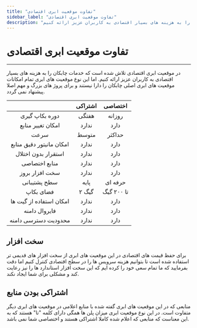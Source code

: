 ```yaml
---
title: "تفاوت موقعیت ابری اقتصادی"
sidebar_label: "تفاوت موقعیت ابری اقتصادی"
description: "در موقعیت ابری اقتصادی تلاش شده است که خدمات چابکان را به هزینه های بسیار اقتصادی به کاربران عزیز ارائه کنیم."
---
```


# تفاوت موقعیت ابری اقتصادی
---

در موقعیت ابری اقتصادی تلاش شده است که خدمات چابکان را به هزینه های بسیار اقتصادی به کاربران عزیز ارائه کنیم. اما این نوع موقعیت های ابری تمام امکانات موقعیت های ابری اصلی چابکان را دارا نیستند و برای پروژ های بزرگ و مهم اصلا پیشنهاد نمی گردد.

|                          	| اشتراکی 	| اختصاصی  	|
|:------------------------:	|:---------------:	|:---------------:	|
| دوره بکاپ گیری                	|      هفتگی      	|       روزانه      	|
| امکان تغییر منابع           	|      ندارد      	|       دارد      	|
| سرعت                     	|      متوسط      	|      حداکثر     	|
| امکان مانیتور دقیق منابع           	|       ندارد       	|   دارد 	|
| استقرار بدون اختلال           	|       ندارد       	|   دارد  	|
| منابع اختصاصی 	|      ندارد      	|     دارد     	|
| سخت افزار بروز   	|      ندارد      	|       دارد      	|
| سطح پشتیبانی      	|     پایه      	|       حرفه ای      	|
| فضای بکاپ      	|     ۲ گیگ      	|       تا ۲۰۰ گیگ      	|
| امکان استفاده از گیت ها      	|     ندارد      	|       دارد      	|
| فایروال دامنه      	|     ندارد      	|       دارد      	|
| محدودیت دسترسی دامنه      	|     ندارد      	|       دارد      	|


## سخت افزار
برای حفظ قیمت های اقتصادی در این موقعیت های ابری از سخت افزار های قدیمی تر استفاده شده است تا بتوانیم هزینه سرویس ها را در سطح اقتصادی کنترل کنیم اما دقت بفرمایید که ما تمام سعی خود را کرده ایم که این سخت افزار استاندارد ها را نیز رعایت کند و مشکلی برای شما ایجاد نکند. 

## اشتراکی بودن منابع
منابعی که در این موقعیت های ابری گفته شده با منابع اعلامی در موقعیت های ابری دیگر متفاوت است. در این نوع موقعیت ابری میزان پلن ها همگی دارای کلمه "تا" هستند که به این معناست که منابعی که اعلام شده کاملا اشتراکی هستند و اختصاصی شما نمی باشد.